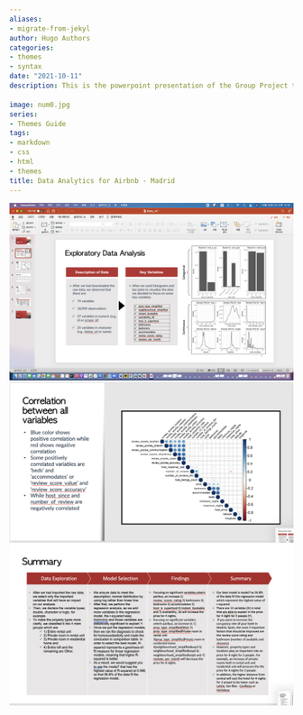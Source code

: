 ```yaml
---
aliases:
- migrate-from-jekyl
author: Hugo Authors
categories:
- themes
- syntax
date: "2021-10-11"
description: This is the powerpoint presentation of the Group Project that I did

image: num0.jpg
series:
- Themes Guide
tags:
- markdown
- css
- html
- themes
title: Data Analytics for Airbnb - Madrid
---
```


![dsfa](num1.jpg)  
![dsfa](num2.jpg)  
![dsfa](num3.jpg)  